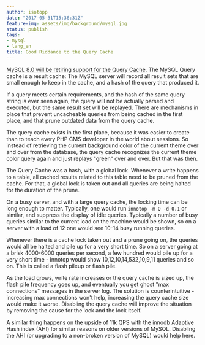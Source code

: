 ```yaml
---
author: isotopp
date: "2017-05-31T15:36:31Z"
feature-img: assets/img/background/mysql.jpg
status: publish
tags:
- mysql
- lang_en
title: Good Riddance to the Query Cache
---
```

	
[MySQL 8.0 will be retiring support for the Query Cache](http://mysqlserverteam.com/mysql-8-0-retiring-support-for-the-query-cache/).
The MySQL Query cache is a result cache: The MySQL server will
record all result sets that are small enough to keep in the
cache, and a hash of the query that produced it.

If a query meets certain requirements, and the hash of the same
query string is ever seen again, the query will not be actually
parsed and executed, but the same result set will be replayed.
There are mechanisms in place that prevent uncacheable queries
from being cached in the first place, and that prune outdated
data from the query cache.

The query cache exists in the first place, because it was easier
to create than to teach every PHP CMS developer in the world
about sessions. So instead of retrieving the current background
color of the current theme over and over from the database, the
query cache recognizes the current theme color query again and
just replays "green" over and over. But that was
then.

The Query Cache was a hash, with a global lock. Whenever a write
happens to a table, all cached results related to this table
need to be pruned from the cache. For that, a global lock is
taken out and all queries are being halted for the duration of
the prune.

On a busy server, and with a large query cache, the locking time
can be long enough to matter. Typically, one would run `innotop
-m Q -d 0.1` or similar, and suppress the display of idle queries.
Typically a number of busy queries similar to the current load
on the machine would be shown, so on a server with a load of 12
one would see 10-14 busy running queries.

Whenever there is a cache lock taken out and a prune going on,
the queries would all be halted and pile up for a very short
time. So on a server going at a brisk 4000-6000 queries per
second, a few hundred would pile up for a very short time -
innotop would show 10,12,10,14,532,10,9,11 queries and so on.
This is called a flash pileup or flash pile.

As the load grows, write rate increases or the query cache is
sized up, the flash pile frequency goes up, and eventually you
get ghost "max connections" messages in the server log. The
solution is counterintuitive - increasing max connections won't
help, increasing the query cache size would make it worse.
Disabling the query cache will improve the situation by removing
the cause for the lock and the lock itself.

A similar thing happens on the upside of 11k QPS with the innodb
Adaptive Hash index (AHI) for similar reasons on older versions
of MySQL. Disabling the AHI (or upgrading to a non-broken
version of MySQL) would help here.
